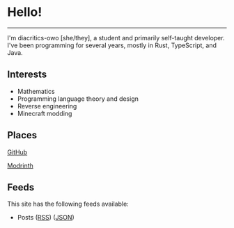 # Hello!

---

I'm diacritics-owo \[she/they], a student and primarily self-taught developer. I've been programming for several years, mostly in Rust, TypeScript, and Java.

## Interests

- Mathematics
- Programming language theory and design
- Reverse engineering
- Minecraft modding

## Places

[GitHub](https://github.com/diacritics-owo)

[Modrinth](https://modrinth.com/user/diacritics-owo)

## Feeds

This site has the following feeds available:

- Posts ([RSS](/posts.rss)) ([JSON](/posts.json))
